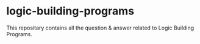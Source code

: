 # logic-building-programs
This repositary contains all the question &amp; answer related to Logic Building Programs.

